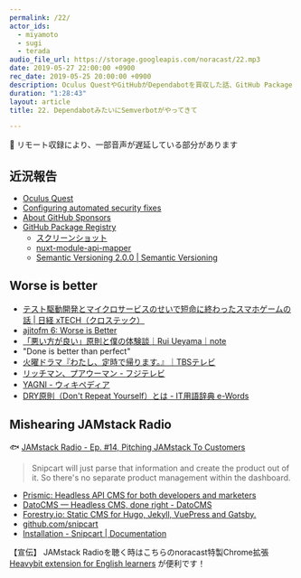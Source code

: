 ```yaml
---
permalink: /22/
actor_ids:
  - miyamoto
  - sugi
  - terada
audio_file_url: https://storage.googleapis.com/noracast/22.mp3
date: 2019-05-27 22:00:00 +0900
rec_date: 2019-05-25 20:00:00 +0900
description: Oculus QuestやGitHubがDependabotを買収した話、GitHub Package Registry、Semantic Versioning、Worse is better、わたし、定時で帰ります。、YAGNI、DRY、Snipcartなどについて話しました。
duration: "1:28:43"
layout: article
title: 22. DependabotみたいにSemverbotがやってきて

---
```


🙇 リモート収録により、一部音声が遅延している部分があります

## 近況報告

- [Oculus Quest](https://www.oculus.com/quest/)
- [Configuring automated security fixes](https://help.github.com/en/articles/configuring-automated-security-fixes)
- [About GitHub Sponsors](https://help.github.com/en/articles/about-github-sponsors)
- [GitHub Package Registry](https://github.com/features/package-registry)
  - [スクリーンショット](../images/ep22/hello-world-npm.png)
  - [nuxt-module-api-mapper](https://www.npmjs.com/package/nuxt-module-api-mapper)
  - [Semantic Versioning 2.0.0 | Semantic Versioning](https://semver.org/lang/ja/)

## Worse is better

- [テスト駆動開発とマイクロサービスのせいで短命に終わったスマホゲームの話 | 日経 xTECH（クロステック）](https://tech.nikkeibp.co.jp/atcl/nxt/column/18/00620/040900010/)
- [ajitofm 6: Worse is Better](https://ajito.fm/6/)
- [「悪い方が良い」原則と僕の体験談｜Rui Ueyama｜note](https://note.mu/ruiu/n/n9948f0cc3ed3)
- "Done is better than perfect"
- [火曜ドラマ『わたし、定時で帰ります。』｜TBSテレビ](https://www.tbs.co.jp/watatei/)
- [リッチマン、プアウーマン - フジテレビ](https://www.fujitv.co.jp/b_hp/richman-poorwoman/)
- [YAGNI - ウィキペディア](https://ja.wikipedia.org/wiki/YAGNI)
- [DRY原則（Don't Repeat Yourself）とは - IT用語辞典 e-Words](http://e-words.jp/w/DRY%E5%8E%9F%E5%89%87.html)


## Mishearing JAMstack Radio

🐟 [JAMstack Radio - Ep. #14, Pitching JAMstack To Customers](https://www.heavybit.com/library/podcasts/jamstack-radio/ep-14-pitching-jamstack-to-customers/)

> Snipcart will just parse that information and create the product out of it. So there's no separate product management within the dashboard.

- [Prismic: Headless API CMS for both developers and marketers](https://prismic.io/)
- [DatoCMS — Headless CMS, done right - DatoCMS](https://www.datocms.com/)
- [Forestry.io: Static CMS for Hugo, Jekyll, VuePress and Gatsby.](https://forestry.io/)
- [github.com/snipcart](https://github.com/snipcart)
- [Installation - Snipcart | Documentation](https://docs.snipcart.com/getting-started/installation)

【宣伝】
JAMstack Radioを聴く時はこちらのnoracast特製Chrome拡張 [Heavybit extension for English learners](https://chrome.google.com/webstore/detail/heavybit-extension-for-en/ahfgdgmheoejjllbgnkegimdiajihbee?hl=ja) が便利です！

